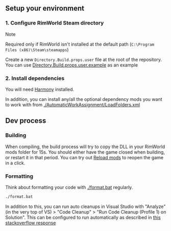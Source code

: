 ## Setup your environment

### 1. Configure RimWorld Steam directory

> [!NOTE]
> Required only if RimWorld isn't installed at the default path (`C:\Program Files (x86)\Steam\steamapps`)

Create a new `Directory.Build.props.user` file at the root of the repository. You can use [Directory.Build.props.user.example](Directory.Build.props.user.example) as an example

### 2. Install dependencies

You will need [Harmony](https://steamcommunity.com/sharedfiles/filedetails/?id=2009463077) installed.

In addition, you can install any/all the optional dependency mods you want to work with from [./AutomaticWorkAssignment/LoadFolders.xml](./AutomaticWorkAssignment/LoadFolders.xml)

## Dev process

### Building

When compiling, the build process will try to copy the DLL in your RimWorld mods folder for 15s. You should either have the game closed when building, or restart it in that period. You can try out [Reload mods](https://steamcommunity.com/sharedfiles/filedetails/?id=2981307344) to reopen the game in a click.

### Formatting

Think about formatting your code with [./format.bat](./format.bat) regularly.

```sh
./format.bat
```

In addition to this, you can run auto cleanups in Visual Studio with "Analyze" (in the very top of VS) > "Code Cleanup" > "Run Code Cleanup (Profile 1) on Solution". This can be configured to run automatically as described in [this stackoverflow response](https://stackoverflow.com/a/71597587)

